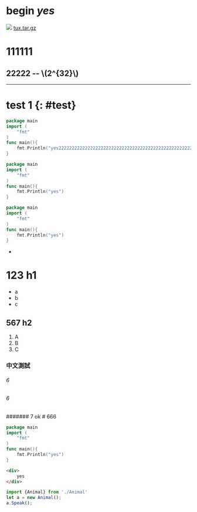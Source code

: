 #   begin *yes*

![](assets/tux.jpg)
[tux.tar.gz](tux.tar.gz)

111111
=====
22222
--  \\(2^{32}\\)
---
---
# test 1 {: #test}

```go
package main
import (
    "fmt"
)
func main(){
    fmt.Println("yes2222222222222222222222222222222222222222222222222222222222222222222222222222222222222222222222222222222222222222222222222222222222222222")
}
```

```go
package main
import (
    "fmt"
)
func main(){
    fmt.Println("yes")
}
```
```go
package main
import (
    "fmt"
)
func main(){
    fmt.Println("yes")
}
```
-
# 123 h1
- a
- b
- c
## 567 h2
1. A
1. B
1. C
### 中文測試

###### 6
###### 6
####### 7
ok # 666
```go
package main
import (
    "fmt"
)
func main(){
    fmt.Println("yes")
}
```
```html
<div>
    yes
</div>
```
```typescript
import {Animal} from './Animal'
let a = new Animal();
a.Speak();



```